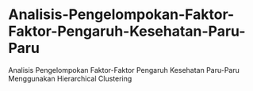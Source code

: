 # Analisis-Pengelompokan-Faktor-Faktor-Pengaruh-Kesehatan-Paru-Paru
Analisis Pengelompokan Faktor-Faktor Pengaruh Kesehatan Paru-Paru Menggunakan Hierarchical Clustering

